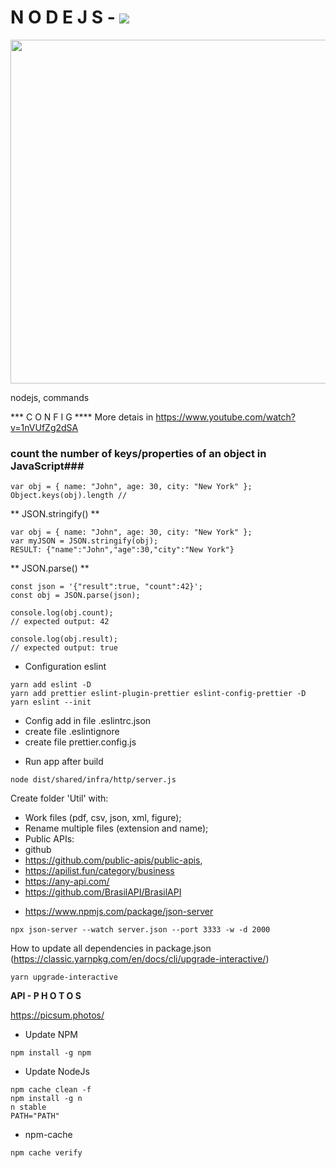 # N O D E J S - ![](https://www.simform.com/wp-content/uploads/2019/11/Node.JS-Use-Cases-Cover-Image.png)

<img src="https://www.simform.com/wp-content/uploads/2019/11/Node.JS-Use-Cases-Cover-Image.png" width="550px">

nodejs, commands 

*** C O N F I G **** More detais in https://www.youtube.com/watch?v=1nVUfZg2dSA
 
### count the number of keys/properties of an object in JavaScript###
 ``` 
var obj = { name: "John", age: 30, city: "New York" };
Object.keys(obj).length //
 ``` 
 
 
 ** JSON.stringify() ** 
   ``` 
 var obj = { name: "John", age: 30, city: "New York" };
var myJSON = JSON.stringify(obj);
RESULT: {"name":"John","age":30,"city":"New York"}
 ``` 
 
 ** JSON.parse() **
 ``` 
 const json = '{"result":true, "count":42}';
const obj = JSON.parse(json);

console.log(obj.count);
// expected output: 42

console.log(obj.result);
// expected output: true
 ``` 
 
 * Configuration eslint
 ```
 yarn add eslint -D
 yarn add prettier eslint-plugin-prettier eslint-config-prettier -D
 yarn eslint --init
 ```

 + Config add in file .eslintrc.json 
 + create file .eslintignore
 + create file prettier.config.js

* Run app after build 
 ```
node dist/shared/infra/http/server.js
 ```

Create folder 'Util' with:
 - Work files (pdf, csv, json, xml, figure);
 - Rename multiple files (extension and name);
 - Public APIs:
  - github
  - https://github.com/public-apis/public-apis, 
  - https://apilist.fun/category/business
  - https://any-api.com/
  - https://github.com/BrasilAPI/BrasilAPI


* https://www.npmjs.com/package/json-server
```
npx json-server --watch server.json --port 3333 -w -d 2000
```
  
 How to update all dependencies in package.json (https://classic.yarnpkg.com/en/docs/cli/upgrade-interactive/)
  ```
 yarn upgrade-interactive
  ```
 
**API - P H O T O S**

https://picsum.photos/

* Update NPM
 ```
 npm install -g npm
 ```
 
 * Update NodeJs
 ```
 npm cache clean -f
 npm install -g n
 n stable
 PATH="PATH"
 ```

* npm-cache
 ```
npm cache verify
 ```
